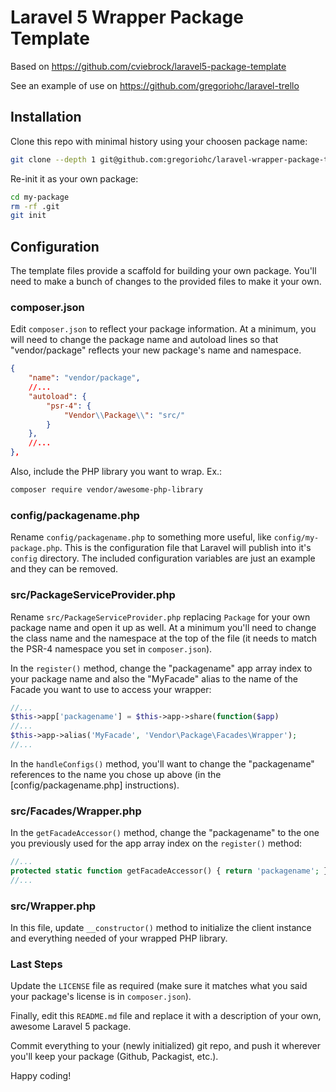 # Laravel 5 Wrapper Package Template

Based on https://github.com/cviebrock/laravel5-package-template

See an example of use on https://github.com/gregoriohc/laravel-trello

## Installation

Clone this repo with minimal history using your choosen package name:

```sh
git clone --depth 1 git@github.com:gregoriohc/laravel-wrapper-package-template.git my-package
```

Re-init it as your own package:

```sh
cd my-package
rm -rf .git
git init
```


## Configuration

The template files provide a scaffold for building your own package.  You'll need to make a bunch of changes to the provided files to make it your own.


### composer.json

Edit `composer.json` to reflect your package information.  At a minimum, you will need to change the package name and autoload lines so that "vendor/package" reflects your new package's name and namespace.

```json
{
    "name": "vendor/package",
    //...
    "autoload": {
        "psr-4": {
            "Vendor\\Package\\": "src/"
        }
    },
    //...
},
```

Also, include the PHP library you want to wrap. Ex.:
```sh
composer require vendor/awesome-php-library
```


### config/packagename.php

Rename `config/packagename.php` to something more useful, like `config/my-package.php`.  This is the configuration file that Laravel will publish into it's `config` directory. The included configuration variables are just an example and they can be removed.


### src/PackageServiceProvider.php

Rename `src/PackageServiceProvider.php` replacing `Package` for your own package name and open it up as well.  At a minimum you'll need to change the class name and the namespace at the top of the file (it needs to match the PSR-4 namespace you set in `composer.json`).

In the `register()` method, change the "packagename" app array index to your package name and also the "MyFacade" alias to the name of the Facade you want to use to access your wrapper:

```php
//...
$this->app['packagename'] = $this->app->share(function($app)
//...
$this->app->alias('MyFacade', 'Vendor\Package\Facades\Wrapper');
//...
```

In the `handleConfigs()` method, you'll want to change the "packagename" references to the name you chose up above (in the [config/packagename.php] instructions).


### src/Facades/Wrapper.php

In the `getFacadeAccessor()` method, change the "packagename" to the one you previously used for the app array index on the `register()` method:

```php
//...
protected static function getFacadeAccessor() { return 'packagename'; }
//...
```


### src/Wrapper.php

In this file, update `__constructor()` method to initialize the client instance and everything needed of your wrapped PHP library.


### Last Steps

Update the `LICENSE` file as required (make sure it matches what you said your package's license is in `composer.json`).

Finally, edit this `README.md` file and replace it with a description of your own, awesome Laravel 5 package.

Commit everything to your (newly initialized) git repo, and push it wherever you'll keep your package (Github, Packagist, etc.).

Happy coding!
